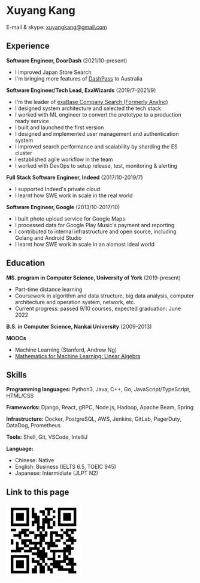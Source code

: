 Xuyang Kang
======

E-mail & skype: [xuyangkang@gmail.com](mailto:xuyangkang@gmail.com)

Experience
---------
**Software Engineer, DoorDash** (2021/10-present)

- I improved Japan Store Search
- I'm bringing more features of [DashPass](https://help.doordash.com/consumers/s/article/What-is-DashPass?language=en_US) to Australia


**Software Engineer/Tech Lead, ExaWizards** (2019/7-2021/9)

- I'm the leader of [exaBase Company Search (Formerly AnyInc)](https://exawizards.com/exabase/companysearch/)
- I designed system architecture and selected the tech stack
- I worked with ML engineer to convert the prototype to a production ready service
- I built and launched the first version
- I designed and implemented user management and authentication system
- I improved search performance and scalability by sharding the ES cluster
- I established agile workflow in the team
- I worked with DevOps to setup release, test, monitoring & alerting

**Full Stack Software Engineer, Indeed** (2017/10-2019/7)

- I supported Indeed's private cloud
- I learnt how SWE work in scale in the real world

**Software Engineer, Google** (2013/10-2017/10)

- I built photo upload service for Google Maps
- I processed data for Google Play Music's payment and reporting
- I contributed to internal infrastructure and open source, including Golang and Android Studio
- I learnt how SWE work in scale in an alomost ideal world


Education
---------
**MS. program in Computer Science, University of York** (2019-present)

- Part-time distance learning
- Coursework in algorithm and data structure, big data analysis, computer architecture and operation system, network, etc.
- Current progress: passed 9/10 courses, expected graduation: June 2022

**B.S. in Computer Science, Nankai University** (2009-2013)

**MOOCs**

- Machine Learning (Stanford, Andrew Ng)
- [Mathematics for Machine Learning: Linear Algebra](https://coursera.org/share/f7b2a5490da199784863314e386667aa)


Skills
------
**Programming languages:** Python3, Java, C++, Go, JavaScript/TypeScript, HTML/CSS

**Frameworks:** Django, React, gRPC, Node.js, Hadoop, Apache Beam, Spring

**Infrastructure:** Docker, PostgreSQL, AWS, Jenkins, GitLab, PagerDuty, DataDog, Prometheus

**Tools:** Shell, Git, VSCode, IntelliJ

**Language:**

- Chinese: Native
- English: Business (IELTS 6.5, TOEIC 945)
- Japanese: Intermidiate (JLPT N2)

Link to this page
------
![](qr-resume.png)

